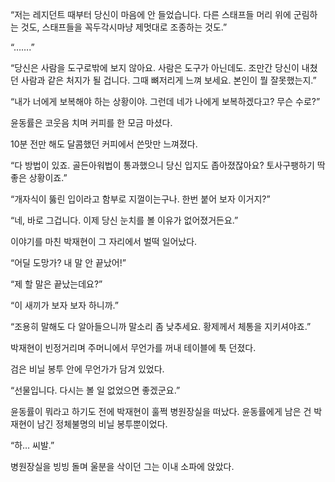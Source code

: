“저는 레지던트 때부터 당신이 마음에 안 들었습니다. 다른 스태프들 머리 위에 군림하는 것도, 스태프들을 꼭두각시마냥 제멋대로 조종하는 것도.”

“…….”

“당신은 사람을 도구로밖에 보지 않아요. 사람은 도구가 아닌데도. 조만간 당신이 내쳤던 사람과 같은 처지가 될 겁니다. 그때 뼈저리게 느껴 보세요. 본인이 뭘 잘못했는지.”

“내가 너에게 보복해야 하는 상황이야. 그런데 네가 나에게 보복하겠다고? 무슨 수로?”

윤동률은 코웃음 치며 커피를 한 모금 마셨다.

10분 전만 해도 달콤했던 커피에서 쓴맛만 느껴졌다.

“다 방법이 있죠. 골든아워법이 통과했으니 당신 입지도 좁아졌잖아요? 토사구팽하기 딱 좋은 상황이죠.”

“개자식이 뚫린 입이라고 함부로 지껄이는구나. 한번 붙어 보자 이거지?”

“네, 바로 그겁니다. 이제 당신 눈치를 볼 이유가 없어졌거든요.”

이야기를 마친 박재현이 그 자리에서 벌떡 일어났다.

“어딜 도망가? 내 말 안 끝났어!”

“제 할 말은 끝났는데요?”

“이 새끼가 보자 보자 하니까.”

“조용히 말해도 다 알아들으니까 말소리 좀 낮추세요. 황제께서 체통을 지키셔야죠.”

박재현이 빈정거리며 주머니에서 무언가를 꺼내 테이블에 툭 던졌다.

검은 비닐 봉투 안에 무언가가 담겨 있었다.

“선물입니다. 다시는 볼 일 없었으면 좋겠군요.”

윤동률이 뭐라고 하기도 전에 박재현이 훌쩍 병원장실을 떠났다. 윤동률에게 남은 건 박재현이 남긴 정체불명의 비닐 봉투뿐이었다.

“하… 씨발.”

병원장실을 빙빙 돌며 울분을 삭이던 그는 이내 소파에 앉았다.